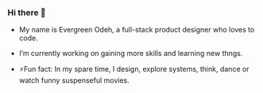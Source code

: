 ### Hi there 👋

- My name is Evergreen Odeh, a full-stack product designer who loves to code.
<!-- -->
- I’m currently working on gaining more skills and learning new thngs.
<!--
- I’m looking to collaborate on ...
- I’m looking for help with ...
- Ask me about ...
- How to reach me: ...
- Pronouns: ...
-->
- ⚡Fun fact: In my spare time, I design, explore systems, think, dance or watch funny suspenseful movies.

